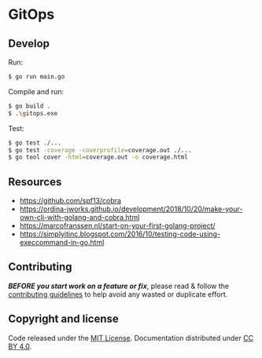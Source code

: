 # GitOps

## Develop

Run:

```bash
$ go run main.go
```

Compile and run:

```bash
$ go build .
$ .\gitops.exe
```

Test:

```bash
$ go test ./...
$ go test -coverage -coverprofile=coverage.out ./...
$ go tool cover -html=coverage.out -o coverage.html
```

## Resources

- https://github.com/spf13/cobra
- https://ordina-jworks.github.io/development/2018/10/20/make-your-own-cli-with-golang-and-cobra.html
- https://marcofranssen.nl/start-on-your-first-golang-project/
- https://simplyitinc.blogspot.com/2016/10/testing-code-using-execcommand-in-go.html

## Contributing

***BEFORE you start work on a feature or fix***, please read & follow the
[contributing guidelines](https://github.com/xtreamwayz/.github/blob/master/CONTRIBUTING.md#contributing)
to help avoid any wasted or duplicate effort.

## Copyright and license

Code released under the [MIT License](https://github.com/xtreamwayz/.github/blob/master/LICENSE.md).
Documentation distributed under [CC BY 4.0](https://creativecommons.org/licenses/by/4.0/).
